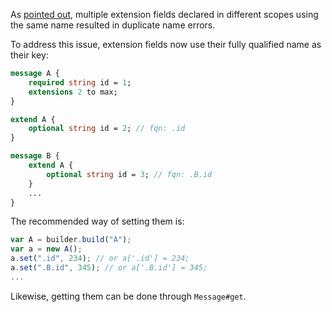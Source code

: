 As [pointed out](https://github.com/dcodeIO/ProtoBuf.js/issues/161), multiple extension fields declared in different scopes using the same name resulted in duplicate name errors.

To address this issue, extension fields now use their fully qualified name as their key:

```protobuf
message A {
    required string id = 1;
    extensions 2 to max;
}

extend A {
    optional string id = 2; // fqn: .id
}

message B {
    extend A {
        optional string id = 3; // fqn: .B.id
    }
    ...
}
```

The recommended way of setting them is:

```js
var A = builder.build("A");
var a = new A();
a.set(".id", 234); // or a['.id'] = 234;
a.set(".B.id", 345); // or a['.B.id'] = 345;
...
```

Likewise, getting them can be done through `Message#get`.